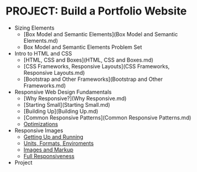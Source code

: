 # PROJECT: Build a Portfolio Website

* Sizing Elements
    - [Box Model and Semantic Elements](Box Model and Semantic Elements.md)
    - Box Model and Semantic Elements Problem Set
* Intro to HTML and CSS
    - [HTML, CSS and Boxes](HTML, CSS and Boxes.md)
    - [CSS Frameworks, Responsive Layouts](CSS Frameworks, Responsive Layouts.md)
    - [Bootstrap and Other Frameworks](Bootstrap and Other Frameworks.md)
* Responsive Web Design Fundamentals
    - [Why Responsive?](Why Responsive.md)
    - [Starting Small](Starting Small.md)
    - [Building Up](Building Up.md)
    - [Common Responsive Patterns](Common Responsive Patterns.md)
    - [Optimizations](Optimizations.md)
* Responsive Images
    - [Getting Up and Running]()
    - [Units, Formats, Enviroments]()
    - [Images and Markup]()
    - [Full Responsiveness]()
* Project